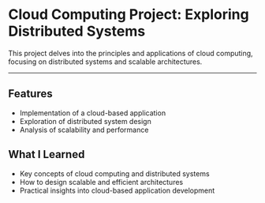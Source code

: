 # Cloud Computing Project: Exploring Distributed Systems

This project delves into the principles and applications of cloud computing, focusing on distributed systems and scalable architectures.

---

## Features

- Implementation of a cloud-based application
- Exploration of distributed system design
- Analysis of scalability and performance

## What I Learned

- Key concepts of cloud computing and distributed systems
- How to design scalable and efficient architectures
- Practical insights into cloud-based application development
